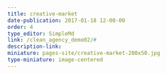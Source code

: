 ```yaml
---
title: creative-market
date-publication: 2017-01-18 12-00-00
order: 4
type_editor: SimpleMd
link: /clean_agency_demo02/#
description-link: 
miniature: pages-site/creative-market-200x50.jpg
type-miniature: image-centered
--- 
```

